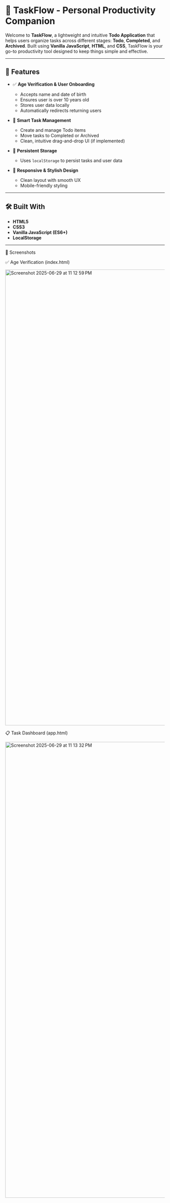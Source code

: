 # 📝 TaskFlow - Personal Productivity Companion

Welcome to **TaskFlow**, a lightweight and intuitive **Todo Application** that helps users organize tasks across different stages: **Todo**, **Completed**, and **Archived**. Built using **Vanilla JavaScript**, **HTML**, and **CSS**, TaskFlow is your go-to productivity tool designed to keep things simple and effective.

---

## 🚀 Features

- ✅ **Age Verification & User Onboarding**
  - Accepts name and date of birth
  - Ensures user is over 10 years old
  - Stores user data locally
  - Automatically redirects returning users

- 🧠 **Smart Task Management**
  - Create and manage Todo items
  - Move tasks to Completed or Archived
  - Clean, intuitive drag-and-drop UI (if implemented)

- 💾 **Persistent Storage**
  - Uses `localStorage` to persist tasks and user data

- 🎨 **Responsive & Stylish Design**
  - Clean layout with smooth UX
  - Mobile-friendly styling

---

## 🛠️ Built With

- **HTML5**
- **CSS3**
- **Vanilla JavaScript (ES6+)**
- **LocalStorage**

---

📸 Screenshots

✅ Age Verification (index.html)

<img width="1440" alt="Screenshot 2025-06-29 at 11 12 59 PM" src="https://github.com/user-attachments/assets/4273a4f3-9dd8-4bc0-ac37-8e5ecfbac7b6" />


📋 Task Dashboard (app.html)

<img width="1440" alt="Screenshot 2025-06-29 at 11 13 32 PM" src="https://github.com/user-attachments/assets/35f3a21d-e82a-47ec-87a2-13acd4f7caee" />

